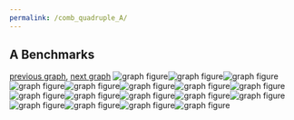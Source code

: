 ```yaml
---
permalink: /comb_quadruple_A/
---
```



## A Benchmarks

[previous graph](../comb_triple_ZB/), [next graph](../comb_quadruple_AVL/)
![graph figure](./images/quadruple/A/A-A_box.png)![graph figure](./images/quadruple/A/A-AVL_box.png)![graph figure](./images/quadruple/A/A-CYPHERD_box.png)![graph figure](./images/quadruple/A/A-EGG_box.png)![graph figure](./images/quadruple/A/A-F_box.png)![graph figure](./images/quadruple/A/A-FACE_box.png)![graph figure](./images/quadruple/A/A-FLOYD_box.png)![graph figure](./images/quadruple/A/A-H_box.png)![graph figure](./images/quadruple/A/A-JSOND_box.png)![graph figure](./images/quadruple/A/A-K_box.png)![graph figure](./images/quadruple/A/A-O_box.png)![graph figure](./images/quadruple/A/A-PDFD_box.png)![graph figure](./images/quadruple/A/A-RB_box.png)![graph figure](./images/quadruple/A/A-ROD_box.png)![graph figure](./images/quadruple/A/A-SMATRIX_box.png)![graph figure](./images/quadruple/A/A-SORTD_box.png)![graph figure](./images/quadruple/A/A-ZB_box.png)
